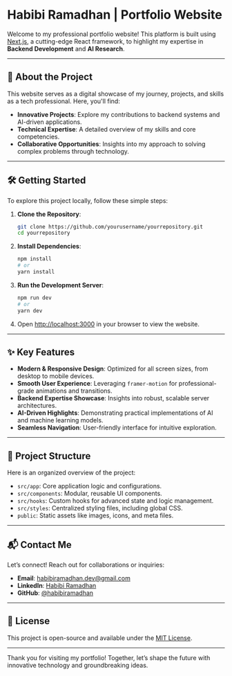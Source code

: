 # Habibi Ramadhan | Portfolio Website

Welcome to my professional portfolio website! This platform is built using [Next.js](https://nextjs.org), a cutting-edge React framework, to highlight my expertise in **Backend Development** and **AI Research**.

---

## 🚀 About the Project

This website serves as a digital showcase of my journey, projects, and skills as a tech professional. Here, you'll find:

- **Innovative Projects**: Explore my contributions to backend systems and AI-driven applications.
- **Technical Expertise**: A detailed overview of my skills and core competencies.
- **Collaborative Opportunities**: Insights into my approach to solving complex problems through technology.

---

## 🛠️ Getting Started

To explore this project locally, follow these simple steps:

1. **Clone the Repository**:
   ```bash
   git clone https://github.com/yourusername/yourrepository.git
   cd yourrepository
   ```
2. **Install Dependencies**:
   ```bash
   npm install
   # or
   yarn install
   ```
3. **Run the Development Server**:
   ```bash
   npm run dev
   # or
   yarn dev
   ```
4. Open [http://localhost:3000](http://localhost:3000) in your browser to view the website.

---

## ✨ Key Features

- **Modern & Responsive Design**: Optimized for all screen sizes, from desktop to mobile devices.
- **Smooth User Experience**: Leveraging `framer-motion` for professional-grade animations and transitions.
- **Backend Expertise Showcase**: Insights into robust, scalable server architectures.
- **AI-Driven Highlights**: Demonstrating practical implementations of AI and machine learning models.
- **Seamless Navigation**: User-friendly interface for intuitive exploration.

---

## 🧩 Project Structure

Here is an organized overview of the project:

- `src/app`: Core application logic and configurations.
- `src/components`: Modular, reusable UI components.
- `src/hooks`: Custom hooks for advanced state and logic management.
- `src/styles`: Centralized styling files, including global CSS.
- `public`: Static assets like images, icons, and meta files.

---

## 📬 Contact Me

Let’s connect! Reach out for collaborations or inquiries:

- **Email**: [habibiramadhan.dev@gmail.com](mailto:habibiramadhan.dev@gmail.com)
- **LinkedIn**: [Habibi Ramadhan](#)
- **GitHub**: [@habibiramadhan](#)

---

## 📜 License

This project is open-source and available under the [MIT License](LICENSE).

---

Thank you for visiting my portfolio! Together, let’s shape the future with innovative technology and groundbreaking ideas.
